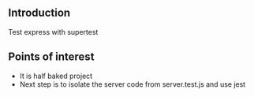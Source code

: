 <h2>Introduction</h2>
Test express with supertest

<h2>Points of interest</h2>
<ul>
<li>It is half baked project</li>
<li>Next step is to isolate the server code from server.test.js and use jest
</li>
</ul>

